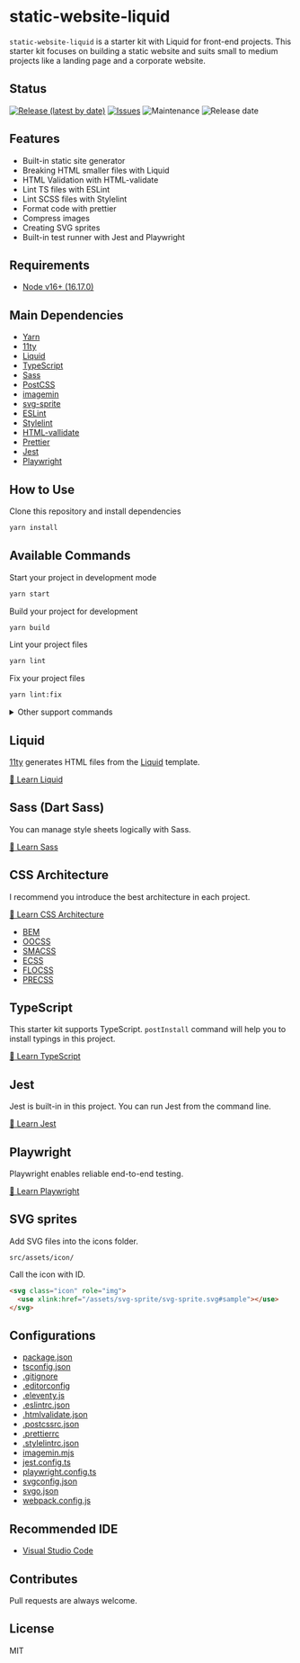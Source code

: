 # static-website-liquid

`static-website-liquid` is a starter kit with Liquid for front-end projects. This starter kit focuses on building a static website and suits small to medium projects like a landing page and a corporate website.

## Status

[![Release (latest by date)](https://img.shields.io/github/v/release/Kazuki-tam/static-website-liquid)](https://github.com/Kazuki-tam/static-website-liquid/releases/tag/v0.0.1)
[![Issues](https://img.shields.io/github/issues/Kazuki-tam/static-website-liquid)](https://github.com/Kazuki-tam/static-website-liquid/issues)
![Maintenance](https://img.shields.io/maintenance/yes/2022)
![Release date](https://img.shields.io/github/release-date/Kazuki-tam/static-website-liquid)

## Features

- Built-in static site generator
- Breaking HTML smaller files with Liquid
- HTML Validation with HTML-validate
- Lint TS files with ESLint
- Lint SCSS files with Stylelint
- Format code with prettier
- Compress images
- Creating SVG sprites
- Built-in test runner with Jest and Playwright

## Requirements

- [Node v16+ (16.17.0)](https://nodejs.org/en/)

## Main Dependencies

- [Yarn](https://yarnpkg.com/)
- [11ty](https://www.11ty.dev/)
- [Liquid](https://shopify.github.io/liquid/)
- [TypeScript](https://www.typescriptlang.org/)
- [Sass](https://sass-lang.com/)
- [PostCSS](https://postcss.org/)
- [imagemin](https://github.com/imagemin/imagemin#readme)
- [svg-sprite](https://github.com/svg-sprite/svg-sprite#readme)
- [ESLint](https://eslint.org/)
- [Stylelint](https://stylelint.io/)
- [HTML-vallidate](https://html-validate.org/)
- [Prettier](https://prettier.io/)
- [Jest](https://jestjs.io/)
- [Playwright](https://playwright.dev/)

## How to Use

Clone this repository and install dependencies

```bash
yarn install
```

## Available Commands

Start your project in development mode

```bash
yarn start
```

Build your project for development

```bash
yarn build
```

Lint your project files

```bash
yarn lint
```

Fix your project files

```bash
yarn lint:fix
```

<details>
<summary>Other support commands</summary>

Install missing TypeScript typings

```bash
yarn postInstall
```

Check the package's license

```bash
yarn checkLicense
```

Run unit testing.

```bash
yarn unit
```

```bash
yarn unit:watch
```

Run UI testing.

```bash
yarn e2e
```

```bash
yarn e2e:headed
```

</details>

## Liquid

[11ty](https://www.11ty.dev/) generates HTML files from the [Liquid](https://liquidjs.com/index.html) template.

[📖 Learn Liquid](https://liquidjs.com/index.html)

## Sass (Dart Sass)

You can manage style sheets logically with Sass.

[📖 Learn Sass](https://sass-lang.com/)

## CSS Architecture

I recommend you introduce the best architecture in each project.

[📖 Learn CSS Architecture](https://philipwalton.com/articles/css-architecture/)

- [BEM](https://en.bem.info/methodology/)
- [OOCSS](http://oocss.org/)
- [SMACSS](http://smacss.com/)
- [ECSS](https://ecss.benfrain.com/)
- [FLOCSS](https://github.com/hiloki/flocss)
- [PRECSS](https://precss.io/ja/)

## TypeScript

This starter kit supports TypeScript.
`postInstall` command will help you to install typings in this project.

[📖 Learn TypeScript](https://www.typescriptlang.org/)

## Jest

Jest is built-in in this project. You can run Jest from the command line.

[📖 Learn Jest](https://jestjs.io/)

## Playwright

Playwright enables reliable end-to-end testing.

[📖 Learn Playwright](https://playwright.dev/)

## SVG sprites

Add SVG files into the icons folder.

```
src/assets/icon/
```

Call the icon with ID.

```html
<svg class="icon" role="img">
  <use xlink:href="/assets/svg-sprite/svg-sprite.svg#sample"></use>
</svg>
```

## Configurations

- [package.json](https://docs.npmjs.com/cli/v7/configuring-npm/package-json)
- [tsconfig.json](https://www.typescriptlang.org/tsconfig)
- [.gitignore](https://github.com/github/gitignore)
- [.editorconfig](https://editorconfig.org/)
- [.eleventy.js](https://www.11ty.dev/docs/config/)
- [.eslintrc.json](https://eslint.org/docs/user-guide/configuring/)
- [.htmlvalidate.json](https://html-validate.org/usage/#configuration)
- [.postcssrc.json](https://github.com/postcss/postcss-load-config)
- [.prettierrc](https://prettier.io/docs/en/configuration.html)
- [.stylelintrc.json](https://stylelint.io/user-guide/configure)
- [imagemin.mjs](https://github.com/imagemin/imagemin)
- [jest.config.ts](https://jestjs.io/docs/configuration)
- [playwright.config.ts](https://playwright.dev/docs/test-configuration)
- [svgconfig.json](https://github.com/svg-sprite/svg-sprite#readme)
- [svgo.json](https://github.com/svg/svgo#readme)
- [webpack.config.js](https://webpack.js.org/configuration/)

## Recommended IDE

- [Visual Studio Code](https://code.visualstudio.com/)

## Contributes

Pull requests are always welcome.

## License

MIT
